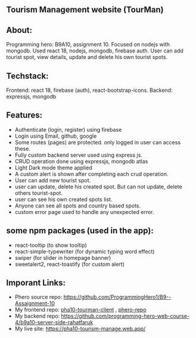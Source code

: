 ## Tourism Management website (TourMan)

## About:
Programming hero: B9A10, assignment 10. Focused on nodejs with mongodb. Used react 18, nodejs, mongodb, firebase auth. User can add tourist spot, view details, update and delete his own tourist spots. 

## Techstack:
Frontend: react 18, firebase (auth), react-bootstrap-icons. 
Backend: expressjs, mongodb

## Features:
  - Authenticate (login, register) using firebase
  - Login using Email, github, google 
  - Some routes (pages) are protected. only logged in user can access these.
  - Fully custom backend server used using express js.
  - CRUD operation done using expressjs, mongodb atlas
  - Light Dark mode theme applied
  - A custom alert is shown after completing each crud operation.  
  - User can add new tourist spot. 
  - user can update, delete his created spot. But can not update, delete others tourist-spot.
  - user can see his own created spots list.
  - Anyone can see all spots and country based spots.
  - custom error page used to handle any unexpected error.

## some npm packages (used in the app):
  - react-tooltip (to show tooltip)
  - react-simple-typewriter (for dynamic typing word effect)
  - swiper (for slider in homepage banner)
  - sweetalert2, react-toastify (for custom alert)

## Imporant Links:
  - Phero source repo: https://github.com/ProgrammingHero1/B9--Assaignment-10 
  - My frontend repo: [pha10-tourman-client](https://github.com/rahatfaruk/pha10-tourman-client) , [phero-repo](https://github.com/programming-hero-web-course-4/B9A10-client-side-rahatfaruk) 
  - My backend repo: https://github.com/programming-hero-web-course-4/b9a10-server-side-rahatfaruk 
  - My live site: https://pha10-tourism-manage.web.app/ 